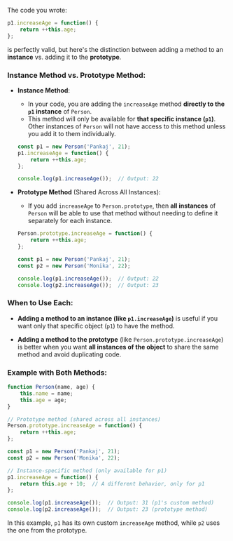 The code you wrote:

```javascript
p1.increaseAge = function() {
    return ++this.age;
};
```

is perfectly valid, but here's the distinction between adding a method to an **instance** vs. adding it to the **prototype**.

### Instance Method vs. Prototype Method:

- **Instance Method**:
  - In your code, you are adding the `increaseAge` method **directly to the `p1` instance** of `Person`.
  - This method will only be available for **that specific instance (`p1`)**. Other instances of `Person` will not have access to this method unless you add it to them individually.

  ```javascript
  const p1 = new Person('Pankaj', 21);
  p1.increaseAge = function() {
      return ++this.age;
  };

  console.log(p1.increaseAge());  // Output: 22
  ```

- **Prototype Method** (Shared Across All Instances):
  - If you add `increaseAge` to `Person.prototype`, then **all instances** of `Person` will be able to use that method without needing to define it separately for each instance.

  ```javascript
  Person.prototype.increaseAge = function() {
      return ++this.age;
  };

  const p1 = new Person('Pankaj', 21);
  const p2 = new Person('Monika', 22);

  console.log(p1.increaseAge());  // Output: 22
  console.log(p2.increaseAge());  // Output: 23
  ```

### When to Use Each:
- **Adding a method to an instance (like `p1.increaseAge`)** is useful if you want only that specific object (`p1`) to have the method.
  
- **Adding a method to the prototype** (like `Person.prototype.increaseAge`) is better when you want **all instances of the object** to share the same method and avoid duplicating code.

### Example with Both Methods:

```javascript
function Person(name, age) {
    this.name = name;
    this.age = age;
}

// Prototype method (shared across all instances)
Person.prototype.increaseAge = function() {
    return ++this.age;
};

const p1 = new Person('Pankaj', 21);
const p2 = new Person('Monika', 22);

// Instance-specific method (only available for p1)
p1.increaseAge = function() {
    return this.age + 10;  // A different behavior, only for p1
};

console.log(p1.increaseAge());  // Output: 31 (p1's custom method)
console.log(p2.increaseAge());  // Output: 23 (prototype method)
```

In this example, `p1` has its own custom `increaseAge` method, while `p2` uses the one from the prototype.




